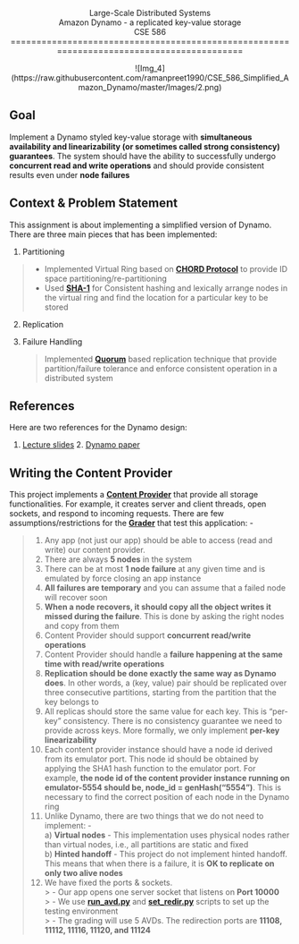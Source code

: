 <p align="center">Large-Scale Distributed Systems</br>Amazon Dynamo - a replicated key-value storage</br>CSE 586
==========================================================================================
<p align="center">![Img_4](https://raw.githubusercontent.com/ramanpreet1990/CSE_586_Simplified_Amazon_Dynamo/master/Images/2.png)

Goal
------
Implement a Dynamo styled key-value storage with **simultaneous availability and linearizability (or sometimes called strong consistency) guarantees**. The system should have the ability to successfully undergo **concurrent read and write operations** and should provide consistent results even under **node failures**

Context & Problem Statement
-------------------------------------------
This assignment is about implementing a simplified version of Dynamo. There are three main pieces that has been implemented:

1. Partitioning 
> - Implemented Virtual Ring based on [**CHORD Protocol**](https://en.wikipedia.org/wiki/Chord_(peer-to-peer)) to provide ID space partitioning/re-partitioning
> - Used [**SHA-1**](https://en.wikipedia.org/wiki/SHA-1) for Consistent hashing and lexically arrange nodes in the virtual ring and find the location for a particular key to be stored

2. Replication
3. Failure Handling

	> Implemented [**Quorum**](https://en.wikipedia.org/wiki/Quorum_(distributed_computing)) based replication technique that provide partition/failure tolerance and enforce consistent operation in a distributed system


References
---------------
Here are two references for the Dynamo design:</br>
1. [Lecture slides](http://www.cse.buffalo.edu/~stevko/courses/cse486/spring16/lectures/26-dynamo.pdf)    2. [Dynamo paper](http://www.allthingsdistributed.com/files/amazon-dynamo-sosp2007.pdf)


Writing the Content Provider
-----------------------------------------
This project implements a [**Content Provider**](https://developer.android.com/guide/topics/providers/content-providers.html) that provide all storage functionalities. For example, it creates server and client threads, open sockets, and respond to incoming requests. There are few assumptions/restrictions for the [**Grader**](https://github.com/ramanpreet1990/CSE_586_Simplified_Amazon_Dynamo/blob/master/simpledynamo-grading.osx) that test this application: -
>  1. Any app (not just our app) should be able to access (read and write) our content provider.
>  2. There are always **5 nodes** in the system
>  3. There can be at most **1 node failure** at any given time and is emulated by force closing an app instance
>  4.  **All failures are temporary** and you can assume that a failed node will recover soon
>  5.  **When a node recovers, it should copy all the object writes it missed during the failure**. This is done by asking the right nodes and copy from them
>  6. Content Provider should support **concurrent read/write operations**
>  7. Content Provider should handle a **failure happening at the same time with read/write operations**
>  8.  **Replication should be done exactly the same way as Dynamo does**. In other words, a (key, value) pair should be replicated over three consecutive partitions, starting from the partition that the key belongs to
>  9. All replicas should store the same value for each key. This is “per-key” consistency. There is no consistency guarantee we need to provide across keys. More formally, we only implement **per-key linearizability**
>  10. Each content provider instance should have a node id derived from its emulator port. This node id should be obtained by applying the SHA1 hash function to the emulator port. For example, **the node id of the content provider instance running on emulator-5554 should be, node_id = genHash(“5554”)**. This is necessary to find the correct position of each node in the Dynamo ring
>  11. Unlike Dynamo, there are two things that we do not need to implement: - </br>
>   a) **Virtual nodes** - This implementation uses physical nodes rather than virtual nodes, i.e., all partitions are static and fixed</br>
>   b) **Hinted handoff** - This project do not implement hinted handoff. This means that when there is a failure, it is **OK to replicate on only two alive nodes**
>  11. We have fixed the ports & sockets.</br>
	> - Our app opens one server socket that listens on **Port 10000**</br>
	> - We use [**run_avd.py**](https://github.com/ramanpreet1990/CSE_586_Simplified_Amazon_Dynamo/blob/master/Scripts/run_avd.py) and [**set_redir.py**](https://github.com/ramanpreet1990/CSE_586_Simplified_Amazon_Dynamo/blob/master/Scripts/set_redir.py) scripts to set up the testing environment </br>
	> - The grading will use 5 AVDs. The redirection ports are **11108, 11112, 11116, 11120, and 11124**
